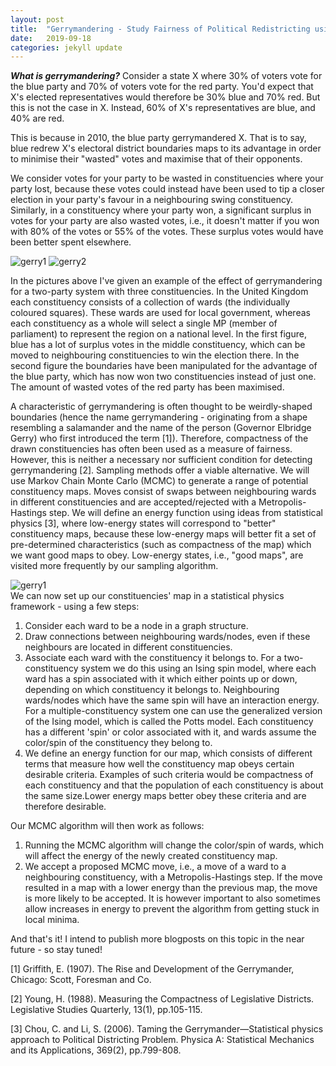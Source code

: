 ```yaml
---
layout: post
title:  "Gerrymandering - Study Fairness of Political Redistricting using MCMC"
date:   2019-09-18 
categories: jekyll update
---
```


<!--- Redrawn Constituency Boundaries using Sampling Methods -->
***What is gerrymandering?***
Consider a state X where 30% of voters vote for the blue party and 70% of voters vote for the red party. You'd expect that X's elected representatives would therefore be 30% blue and 70% red. But this is not the case in X. Instead, 60% of X's representatives are blue, and 40% are red.

This is because in 2010, the blue party gerrymandered X. That is to say, blue redrew X's electoral district boundaries maps to its advantage in order to minimise their "wasted" votes and maximise that of their opponents. 
<!---Gerrymandering is a term originating from US politics and involves the redrawing of constituency/electoral district boundaries to the benefit of a specific political party. Rule one of gerrymandering is to maximise the amount of "wasted votes" of your opposing political party, while minimising the amount for your own party. -->
We consider votes for your party to be wasted in constituencies where your party lost, because these votes could instead have been used to tip a closer election in your party's favour in a neighbouring swing constituency. Similarly, in a constituency where your party won, a significant surplus in votes for your party are also wasted votes, i.e., it doesn't matter if you won with 80% of the votes or 55% of the votes. These surplus votes would have been better spent elsewhere. 

![gerry1]({{TiffanyVlaar.github.io}}/pics/gerry1.png)
![gerry2]({{TiffanyVlaar.github.io}}/pics/gerry2.png)

In the pictures above I've given an example of the effect of gerrymandering for a two-party system with three constituencies. In the United Kingdom each constituency consists of a collection of wards (the individually coloured squares). These wards are used for local government, whereas each constituency as a whole will select a single MP (member of parliament) to represent the region on a national level. In the first figure, blue has a lot of surplus votes in the middle constituency, which can be moved to neighbouring constituencies to win the election there. In the second figure the boundaries have been manipulated for the advantage of the blue party, which has now won two constituencies instead of just one. The amount of wasted votes of the red party has been maximised.

<!---In practice, the gerrymandering people will do this by identifying areas where they are very unlikely or very likely to win based on historical voting data and by identifying the voting patterns of different population groups. For example, in the USA african americans typically tend to vote for the democrats. By spreading out the votes of african americans over different constituencies, republicans can manage to dissolve the influence of these votes and increase the amount of wasted votes of the democratic party.-->

A characteristic of gerrymandering is often thought to be weirdly-shaped boundaries (hence the name gerrymandering - originating from a shape resembling a salamander and the name of the person (Governor Elbridge Gerry) who first introduced the term [1]). Therefore, compactness of the drawn constituencies has often been used as a measure of fairness. However, this is neither a necessary nor sufficient condition for detecting gerrymandering [2]. Sampling methods offer a viable alternative. We will use Markov Chain Monte Carlo (MCMC) to generate a range of potential constituency maps. Moves consist of swaps between neighbouring wards in different constituencies and are accepted/rejected with a Metropolis-Hastings step. We will define an energy function using ideas from statistical physics [3], where low-energy states will correspond to "better" constituency maps, because these low-energy maps will better fit a set of pre-determined characteristics (such as compactness of the map) which we want good maps to obey. Low-energy states, i.e., "good maps", are visited more frequently by our sampling algorithm. 

![gerry1]({{TiffanyVlaar.github.io}}/pics/Gerrymander.png)
<br>
We can now set up our constituencies' map in a statistical physics framework - using a few steps: <br>
1) Consider each ward to be a node in a graph structure. <br>
2) Draw connections between neighbouring wards/nodes, even if these neighbours are located in different constituencies. <br>
3) Associate each ward with the constituency it belongs to. For a two-constituency system we do this using an Ising spin model, where each ward has a spin associated with it which either points up or down, depending on which constituency it belongs to. Neighbouring wards/nodes which have the same spin will have an interaction energy. For a multiple-constituency system one can use the generalized version of the Ising model, which is called the Potts model. Each constituency has a different 'spin' or color associated with it, and wards assume the color/spin of the constituency they belong to. <br>
4) We define an energy function for our map, which consists of different terms that measure how well the constituency map obeys certain desirable criteria. Examples of such criteria would be compactness of each constituency and that the population of each constituency is about the same size.Lower energy maps better obey these criteria and are therefore desirable. 

Our MCMC algorithm will then work as follows:
1) Running the MCMC algorithm will change the color/spin of wards, which will affect the energy of the newly created constituency map.  <br>
2) We accept a proposed MCMC move, i.e., a move of a ward to a neighbouring constituency, with a Metropolis-Hastings step. If the move resulted in a map with a lower energy than the previous map, the move is more likely to be accepted. It is however important to also sometimes allow increases in energy to prevent the algorithm from getting stuck in local minima.



And that's it! I intend to publish more blogposts on this topic in the near future - so stay tuned!


 [1] Griffith, E. (1907). The Rise and Development of the Gerrymander, Chicago: Scott, Foresman and Co.

[2] Young, H. (1988). Measuring the Compactness of Legislative Districts. Legislative Studies Quarterly, 13(1), pp.105-115.

[3] Chou, C. and Li, S. (2006). Taming the Gerrymander—Statistical physics approach to Political Districting Problem. Physica A: Statistical Mechanics and its Applications, 369(2), pp.799-808.

